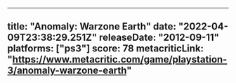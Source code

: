 
---
title: "Anomaly: Warzone Earth"
date: "2022-04-09T23:38:29.251Z"
releaseDate: "2012-09-11"
platforms: ["ps3"]
score: 78
metacriticLink: "https://www.metacritic.com/game/playstation-3/anomaly-warzone-earth"
---
